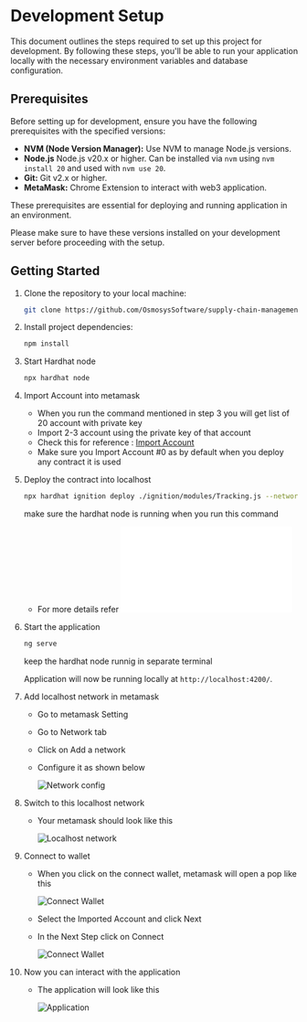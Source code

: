 # Development Setup

This document outlines the steps required to set up this project for development. By following these steps, you'll be able to run your application locally with the necessary environment variables and database configuration.

## Prerequisites

Before setting up for development, ensure you have the following prerequisites with the specified versions:

- **NVM (Node Version Manager):** Use NVM to manage Node.js versions.
- **Node.js** Node.js v20.x or higher. Can be installed via `nvm` using `nvm install 20` and used with `nvm use 20`.
- **Git:** Git v2.x or higher.
- **MetaMask:** Chrome Extension to interact with web3 application.

These prerequisites are essential for deploying and running application in an environment.

Please make sure to have these versions installed on your development server before proceeding with the setup.

## Getting Started

1. Clone the repository to your local machine:

   ```sh
   git clone https://github.com/OsmosysSoftware/supply-chain-management
   ```

2. Install project dependencies:

   ```sh
   npm install
   ```

3. Start Hardhat node

   ```sh
   npx hardhat node
   ```

4. Import Account into metamask

   - When you run the command mentioned in step 3 you will get list of 20 account with private key
   - Import 2-3 account using the private key of that account
   - Check this for reference : [Import Account](https://support.metamask.io/hc/en-us/articles/360015489331-How-to-import-an-account)
   - Make sure you Import Account #0 as by default when you deploy any contract it is used

5. Deploy the contract into localhost

   ```sh
   npx hardhat ignition deploy ./ignition/modules/Tracking.js --network localhost
   ```

   make sure the hardhat node is running when you run this command

   - For more details refer ![this](contract-deployment.md)

6. Start the application

   ```sh
   ng serve
   ```

   keep the hardhat node runnig in separate terminal

   Application will now be running locally at `http://localhost:4200/`.

7. Add localhost network in metamask

   - Go to metamask Setting
   - Go to Network tab
   - Click on Add a network
   - Configure it as shown below

     ![Network config](./Images/networkConfig.png)

8. Switch to this localhost network

   - Your metamask should look like this

     ![Localhost network](./Images/localhostNetwork.png)

9. Connect to wallet

   - When you click on the connect wallet, metamask will open a pop like this

     ![Connect Wallet](./Images/connectWallet.png)

   - Select the Imported Account and click Next
   - In the Next Step click on Connect

     ![Connect Wallet](./Images/connectWallet2.png)

10. Now you can interact with the application
    - The application will look like this

      ![Application](./Images/app.png)
